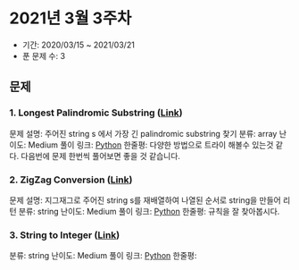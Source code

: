 # 2021년 3월 3주차

- 기간: 2020/03/15 ~ 2021/03/21
- 푼 문제 수: 3

## 문제

### 1. Longest Palindromic Substring ([Link](https://leetcode.com/problems/longest-palindromic-substring/))

문제 설명: 주어진 string s 에서 가장 긴 palindromic substring 찾기
분류: array
난이도: Medium
풀이 링크: [Python](https://github.com/seungsu3579/Algorithm_Study/blob/master/leetcode/longestPalindromicSubstring.py)
한줄평: 다양한 방법으로 트라이 해볼수 있는것 같다. 다음번에 문제 한번씩 풀어보면 좋을 것 같습니다.

### 2. ZigZag Conversion ([Link](https://leetcode.com/problems/zigzag-conversion/))

문제 설명: 지그재그로 주어진 string s를 재배열하여 나열된 순서로 string을 만들어 리턴
분류: string
난이도: Medium
풀이 링크: [Python](https://github.com/seungsu3579/Algorithm_Study/blob/master/leetcode/zigzagConversion.py)
한줄평: 규칙을 잘 찾아봅시다.

### 3. String to Integer ([Link](https://leetcode.com/problems/string-to-integer-atoi/))

분류: string
난이도: Medium
풀이 링크: [Python](https://github.com/seungsu3579/Algorithm_Study/blob/master/leetcode/stringToInteger.py)
한줄평:
